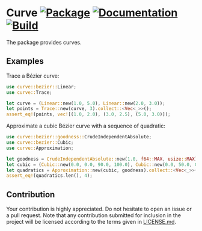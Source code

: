 # Curve [![Package][package-img]][package-url] [![Documentation][documentation-img]][documentation-url] [![Build][build-img]][build-url]

The package provides curves.

## Examples

Trace a Bézier curve:

```rust
use curve::bezier::Linear;
use curve::Trace;

let curve = (Linear::new(1.0, 5.0), Linear::new(2.0, 3.0));
let points = Trace::new(curve, 3).collect::<Vec<_>>();
assert_eq!(points, vec![(1.0, 2.0), (3.0, 2.5), (5.0, 3.0)]);
```

Approximate a cubic Bézier curve with a sequence of quadratic:

```rust
use curve::bezier::goodness::CrudeIndependentAbsolute;
use curve::bezier::Cubic;
use curve::Approximation;

let goodness = CrudeIndependentAbsolute::new(1.0, f64::MAX, usize::MAX);
let cubic = (Cubic::new(0.0, 0.0, 90.0, 100.0), Cubic::new(0.0, 50.0, 0.0, 0.0));
let quadratics = Approximation::new(cubic, goodness).collect::<Vec<_>>();
assert_eq!(quadratics.len(), 4);
```

## Contribution

Your contribution is highly appreciated. Do not hesitate to open an issue or a
pull request. Note that any contribution submitted for inclusion in the project
will be licensed according to the terms given in [LICENSE.md](LICENSE.md).

[build-img]: https://github.com/bodoni/curve/workflows/build/badge.svg
[build-url]: https://github.com/bodoni/curve/actions/workflows/build.yml
[documentation-img]: https://docs.rs/curve/badge.svg
[documentation-url]: https://docs.rs/curve
[package-img]: https://img.shields.io/crates/v/curve.svg
[package-url]: https://crates.io/crates/curve
